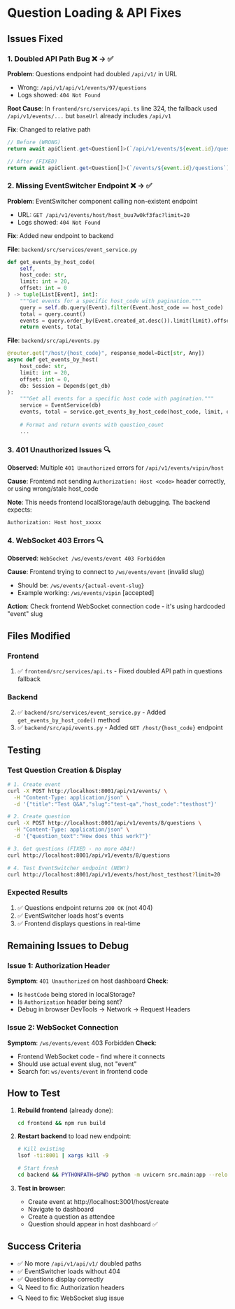 # Question Loading & API Fixes

## Issues Fixed

### 1. **Doubled API Path Bug** ❌ → ✅
**Problem**: Questions endpoint had doubled `/api/v1/` in URL
- Wrong: `/api/v1/api/v1/events/97/questions` 
- Logs showed: `404 Not Found`

**Root Cause**: In `frontend/src/services/api.ts` line 324, the fallback used `/api/v1/events/...` but `baseUrl` already includes `/api/v1`

**Fix**: Changed to relative path
```typescript
// Before (WRONG)
return await apiClient.get<Question[]>(`/api/v1/events/${event.id}/questions`);

// After (FIXED)
return await apiClient.get<Question[]>(`/events/${event.id}/questions`);
```

### 2. **Missing EventSwitcher Endpoint** ❌ → ✅
**Problem**: EventSwitcher component calling non-existent endpoint
- URL: `GET /api/v1/events/host/host_buu7w0kf3fac?limit=20`
- Logs showed: `404 Not Found`

**Fix**: Added new endpoint to backend

**File**: `backend/src/services/event_service.py`
```python
def get_events_by_host_code(
    self, 
    host_code: str, 
    limit: int = 20, 
    offset: int = 0
) -> tuple[List[Event], int]:
    """Get events for a specific host_code with pagination."""
    query = self.db.query(Event).filter(Event.host_code == host_code)
    total = query.count()
    events = query.order_by(Event.created_at.desc()).limit(limit).offset(offset).all()
    return events, total
```

**File**: `backend/src/api/events.py`
```python
@router.get("/host/{host_code}", response_model=Dict[str, Any])
async def get_events_by_host(
    host_code: str,
    limit: int = 20,
    offset: int = 0,
    db: Session = Depends(get_db)
):
    """Get all events for a specific host code with pagination."""
    service = EventService(db)
    events, total = service.get_events_by_host_code(host_code, limit, offset)
    
    # Format and return events with question_count
    ...
```

### 3. **401 Unauthorized Issues** 🔍
**Observed**: Multiple `401 Unauthorized` errors for `/api/v1/events/vipin/host`

**Cause**: Frontend not sending `Authorization: Host <code>` header correctly, or using wrong/stale host_code

**Note**: This needs frontend localStorage/auth debugging. The backend expects:
```
Authorization: Host host_xxxxx
```

### 4. **WebSocket 403 Errors** 🔍
**Observed**: `WebSocket /ws/events/event 403 Forbidden`

**Cause**: Frontend trying to connect to `/ws/events/event` (invalid slug)
- Should be: `/ws/events/{actual-event-slug}`
- Example working: `/ws/events/vipin` [accepted]

**Action**: Check frontend WebSocket connection code - it's using hardcoded "event" slug

## Files Modified

### Frontend
1. ✅ `frontend/src/services/api.ts` - Fixed doubled API path in questions fallback

### Backend  
2. ✅ `backend/src/services/event_service.py` - Added `get_events_by_host_code()` method
3. ✅ `backend/src/api/events.py` - Added `GET /host/{host_code}` endpoint

## Testing

### Test Question Creation & Display
```bash
# 1. Create event
curl -X POST http://localhost:8001/api/v1/events/ \
  -H "Content-Type: application/json" \
  -d '{"title":"Test Q&A","slug":"test-qa","host_code":"testhost"}'

# 2. Create question
curl -X POST http://localhost:8001/api/v1/events/8/questions \
  -H "Content-Type: application/json" \
  -d '{"question_text":"How does this work?"}'

# 3. Get questions (FIXED - no more 404!)
curl http://localhost:8001/api/v1/events/8/questions

# 4. Test EventSwitcher endpoint (NEW!)
curl http://localhost:8001/api/v1/events/host/host_testhost?limit=20
```

### Expected Results
1. ✅ Questions endpoint returns `200 OK` (not 404)
2. ✅ EventSwitcher loads host's events
3. ✅ Frontend displays questions in real-time

## Remaining Issues to Debug

### Issue 1: Authorization Header
**Symptom**: `401 Unauthorized` on host dashboard
**Check**: 
- Is `hostCode` being stored in localStorage?
- Is `Authorization` header being sent?
- Debug in browser DevTools → Network → Request Headers

### Issue 2: WebSocket Connection
**Symptom**: `/ws/events/event` 403 Forbidden
**Check**:
- Frontend WebSocket code - find where it connects
- Should use actual event slug, not "event"
- Search for: `ws/events/event` in frontend code

## How to Test

1. **Rebuild frontend** (already done):
   ```bash
   cd frontend && npm run build
   ```

2. **Restart backend** to load new endpoint:
   ```bash
   # Kill existing
   lsof -ti:8001 | xargs kill -9
   
   # Start fresh
   cd backend && PYTHONPATH=$PWD python -m uvicorn src.main:app --reload --port 8001
   ```

3. **Test in browser**:
   - Create event at http://localhost:3001/host/create
   - Navigate to dashboard
   - Create a question as attendee
   - Question should appear in host dashboard ✅

## Success Criteria

- ✅ No more `/api/v1/api/v1/` doubled paths
- ✅ EventSwitcher loads without 404
- ✅ Questions display correctly
- 🔍 Need to fix: Authorization headers
- 🔍 Need to fix: WebSocket slug issue
